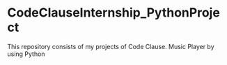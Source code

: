 # CodeClauseInternship_PythonProject

This repository consists of my projects of Code Clause.
Music Player by using Python
